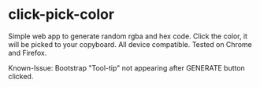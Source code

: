 # click-pick-color
Simple web app to generate random rgba and hex code. Click the color, it will be picked to your copyboard.
All device compatible. Tested on Chrome and Firefox.

Known-Issue:
Bootstrap "Tool-tip" not appearing after GENERATE button clicked.
